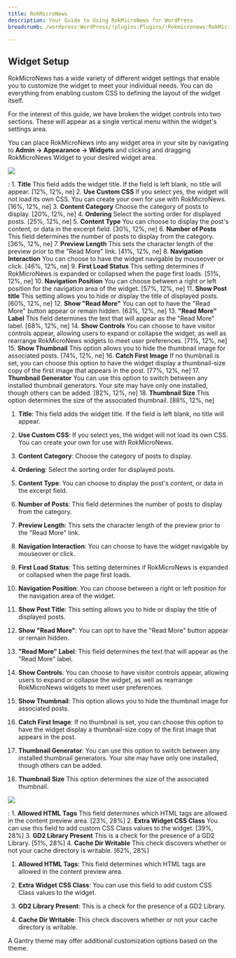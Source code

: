 ```yaml
---
title: RokMicroNews
description: Your Guide to Using RokMicroNews for WordPress
breadcrumb: /wordpress:WordPress/!plugins:Plugins/!Rokmicronews:RokMicroNews

---
```


Widget Setup
-----
RokMicroNews has a wide variety of different widget settings that enable you to customize the widget to meet your individual needs. You can do everything from enabling custom CSS to defining the layout of the widget itself. 

For the interest of this guide, we have broken the widget controls into two sections. These will appear as a single vertical menu within the widget's settings area.

You can place RokMicroNews into any widget area in your site by navigating to **Admin -> Appearance -> Widgets** and clicking and dragging RokMicroNews Widget to your desired widget area.

![][widget1]

:   1. **Title** This field adds the widget title. If the field is left blank, no title will appear. [12%, 12%, ne]
    2. **Use Custom CSS** If you select yes, the widget will not load its own CSS. You can create your own for use with RokMicroNews. [16%, 12%, ne]
    3. **Content Category** Choose the category of posts to display. [20%, 12%, ne]
    4. **Ordering** Select the sorting order for displayed posts. [25%, 12%, ne]
    5. **Content Type** You can choose to display the post's content, or data in the excerpt field. [30%, 12%, ne]
    6. **Number of Posts** This field determines the number of posts to display from the category. [36%, 12%, ne]
    7. **Preview Length** This sets the character length of the preview prior to the "Read More" link. [41%, 12%, ne]
    8. **Navigation Interaction** You can choose to have the widget navigable by mouseover or click. [46%, 12%, ne]
    9. **First Load Status** This setting determines if RokMicroNews is expanded or collapsed when the page first loads. [51%, 12%, ne]
    10. **Navigation Position** You can choose between a right or left position for the navigation area of the widget. [57%, 12%, ne]
    11. **Show Post title** This setting allows you to hide or display the title of displayed posts. [60%, 12%, ne]
    12. **Show "Read More"** You can opt to have the "Read More" button appear or remain hidden. [63%, 12%, ne]
    13. **"Read More" Label** This field determines the text that will appear as the "Read More" label. [68%, 12%, ne]
    14. **Show Controls** You can choose to have visitor controls appear, allowing users to expand or collapse the widget, as well as rearrange RokMicroNews widgets to meet user preferences. [71%, 12%, ne]
    15. **Show Thumbnail** This option allows you to hide the thumbnail image for associated posts. [74%, 12%, ne]
    16. **Catch First Image** If no thumbnail is set, you can choose this option to have the widget display a thumbnail-size copy of the first image that appears in the post. [77%, 12%, ne]
    17. **Thumbnail Generator** You can use this option to switch between any installed thumbnail generators. Your site may have only one installed, though others can be added. [82%, 12%, ne]
    18. **Thumbnail Size** This option determines the size of the associated thumbnail. [88%, 12%, ne]

1. **Title**: This field adds the widget title. If the field is left blank, no title will appear.

2. **Use Custom CSS**: If you select yes, the widget will not load its own CSS. You can create your own for use with RokMicroNews.

3. **Content Category**: Choose the category of posts to display.

4. **Ordering**: Select the sorting order for displayed posts.

5. **Content Type**: You can choose to display the post's content, or data in the excerpt field.

6. **Number of Posts**: This field determines the number of posts to display from the category.

7. **Preview Length**: This sets the character length of the preview prior to the "Read More" link.

8. **Navigation Interaction**: You can choose to have the widget navigable by mouseover or click.

9. **First Load Status**: This setting determines if RokMicroNews is expanded or collapsed when the page first loads.

10. **Navigation Position**: You can choose between a right or left position for the navigation area of the widget.

11. **Show Post Title**: This setting allows you to hide or display the title of displayed posts.

12. **Show "Read More"**: You can opt to have the "Read More" button appear or remain hidden.

13. **"Read More" Label**: This field determines the text that will appear as the "Read More" label.

14. **Show Controls**: You can choose to have visitor controls appear, allowing users to expand or collapse the widget, as well as rearrange RokMicroNews widgets to meet user preferences.

15. **Show Thumbnail**: This option allows you to hide the thumbnail image for associated posts.

16. **Catch First Image**: If no thumbnail is set, you can choose this option to have the widget display a thumbnail-size copy of the first image that appears in the post.

17. **Thumbnail Generator**: You can use this option to switch between any installed thumbnail generators. Your site may have only one installed, though others can be added.

18. **Thumbnail Size** This option determines the size of the associated thumbnail.

![][widget3]

:   1. **Allowed HTML Tags** This field determines which HTML tags are allowed in the content preview area. [23%, 28%]
    2. **Extra Widget CSS Class** You can use this field to add custom CSS Class values to the widget. [39%, 28%]
    3. **GD2 Library Present** This is a check for the presence of a GD2 Library. [51%, 28%]
    4. **Cache Dir Writable** This check discovers whether or not your cache directory is writable. [62%, 28%]

1. **Allowed HTML Tags**: This field determines which HTML tags are allowed in the content preview area. 

2. **Extra Widget CSS Class**: You can use this field to add custom CSS Class values to the widget.

3. **GD2 Library Present**: This is a check for the presence of a GD2 Library.

4. **Cache Dir Writable**: This check discovers whether or not your cache directory is writable.

A Gantry theme may offer additional customization options based on the theme.

[widget1]: assets/wp_rokmicronews_widget_1.png
[widget2]: assets/wp_rokmicronews_widget_2.png
[widget3]: assets/wp_rokmicronews_widget_3.png
[rokmicronews-download]: http://www.rockettheme.com/wordpress-downloads/plugins/club/2618-rokmicronews
[feature]: assets/rokmicronews.jpg